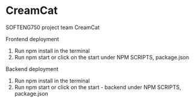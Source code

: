 # CreamCat
SOFTENG750 project team CreamCat

Frontend deployment
1. Run npm install in the terminal
2. Run npm start or click on the start under NPM SCRIPTS, package.json

Backend deployment

1. Run npm install in the terminal
2. Run npm start or click on the start - backend under NPM SCRIPTS, package.json